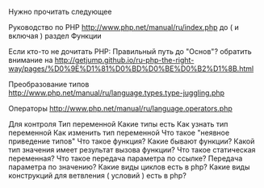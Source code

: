Нужно прочитать следующее

Руководство по PHP
http://www.php.net/manual/ru/index.php до ( и включая ) раздел Функции

Если кто-то не дочитать PHP: Правильный путь до "Основ"? обратить внимание на http://getjump.github.io/ru-php-the-right-way/pages/%D0%9E%D1%81%D0%BD%D0%BE%D0%B2%D1%8B.html

Преобразование типов
http://www.php.net/manual/ru/language.types.type-juggling.php

Операторы
http://www.php.net/manual/ru/language.operators.php

Для контроля
Тип переменной
Какие типы есть
Как узнать тип переменной
Как изменить тип переменной
Что такое "неявное приведение типов"
Что такое функция?
Какие бывают функции?
Какой тип значения имеет результат вызова функции?
Что такое статическая переменная?
Что такое передача параметра по ссылке?
Передача параметра по значению?
Какие виды циклов есть в php?
Какие виды конструкций для ветвления ( условий ) есть в php?
